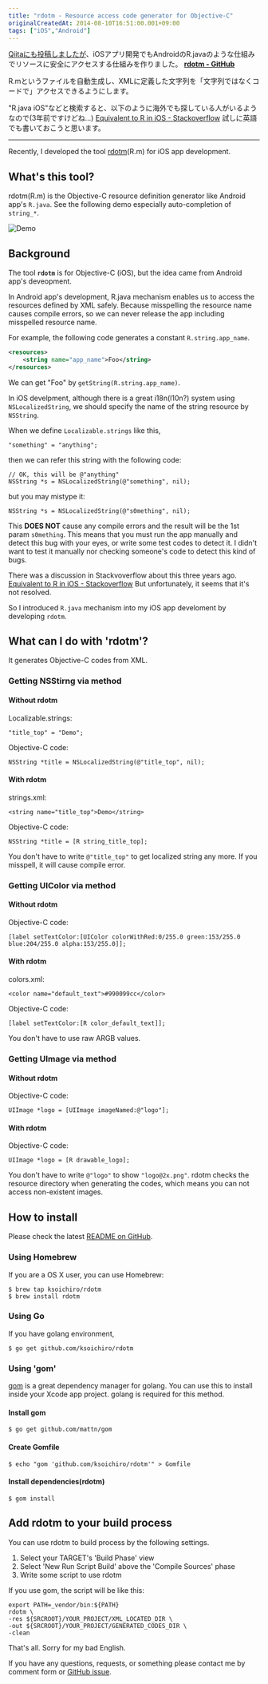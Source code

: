 ```yaml
---
title: "rdotm - Resource access code generator for Objective-C"
originalCreatedAt: 2014-08-10T16:51:00.001+09:00
tags: ["iOS","Android"]
---
```

[Qiitaにも投稿しましたが](http://qiita.com/ksoichiro/items/4befb2695b1efdff72dd)、iOSアプリ開発でもAndroidのR.javaのような仕組みでリソースに安全にアクセスする仕組みを作りました。
**[rdotm - GitHub](https://github.com/ksoichiro/rdotm)**

R.mというファイルを自動生成し、XMLに定義した文字列を「文字列ではなくコードで」アクセスできるようにします。

"R.java iOS"などと検索すると、以下のように海外でも探している人がいるようなので(3年前ですけどね...)
[Equivalent to R in iOS - Stackoverflow](http://stackoverflow.com/questions/7082336/equivalent-to-r-in-ios)
試しに英語でも書いておこうと思います。

----

Recently, I developed the tool [rdotm](https://github.com/ksoichiro/rdotm)(R.m) for iOS app development.

## What's this tool?

rdotm(R.m) is the Objective-C resource definition generator like Android app's `R.java`.
See the following demo especially auto-completion of `string_*`.

![Demo][1]

<!--more-->

## Background

The tool **`rdotm`** is for Objective-C (iOS), but the idea came from Android app's deveopment.

In Android app's development, R.java mechanism enables us to access the resources defined by XML safely.
Because misspelling the resource name causes compile errors, so we can never release the app including misspelled resource name.

For example, the following code generates a constant `R.string.app_name`.

```xml
<resources>
    <string name="app_name">Foo</string>
</resources>
```
We can get "Foo" by `getString(R.string.app_name)`.

In iOS develpment, although there is a great i18n(l10n?) system using `NSLocalizedString`,
we should specify the name of the string resource by `NSString`.

When we define `Localizable.strings` like this,

```
"something" = "anything";
```

then we can refer this string with the following code:

```objc
// OK, this will be @"anything"
NSString *s = NSLocalizedString(@"something", nil);
```

but you may mistype it:

```objc
NSString *s = NSLocalizedString(@"s0mething", nil);
```

This **DOES NOT** cause any compile errors and the result will be the 1st param `s0mething`.
This means that you must run the app manually and detect this bug with your eyes, or write some test codes to detect it.
I didn't want to test it manually nor checking someone's code to detect this kind of bugs.

There was a discussion in Stackvoverflow about this three years ago.
[Equivalent to R in iOS - Stackoverflow](http://stackoverflow.com/questions/7082336/equivalent-to-r-in-ios)
But unfortunately, it seems that it's not resolved.

So I introduced `R.java` mechanism into my iOS app develoment by developing `rdotm`.

## What can I do with 'rdotm'?

It generates Objective-C codes from XML.

### Getting NSStirng via method

#### Without rdotm

Localizable.strings:

```
"title_top" = "Demo";
```

Objective-C code:

```
NSString *title = NSLocalizedString(@"title_top", nil);
```

#### With rdotm

strings.xml:

```
<string name="title_top">Demo</string>
```

Objective-C code:

```
NSString *title = [R string_title_top];
```

You don't have to write `@"title_top"` to get localized string any more.
If you misspell, it will cause compile error.

### Getting UIColor via method

#### Without rdotm

Objective-C code:

```
[label setTextColor:[UIColor colorWithRed:0/255.0 green:153/255.0 blue:204/255.0 alpha:153/255.0]];
```

#### With rdotm

colors.xml:

```
<color name="default_text">#990099cc</color>
```

Objective-C code:

```
[label setTextColor:[R color_default_text]];
```

You don't have to use raw ARGB values.

### Getting UImage via method

#### Without rdotm

Objective-C code:

```
UIImage *logo = [UIImage imageNamed:@"logo"];
```

#### With rdotm

Objective-C code:

```
UIImage *logo = [R drawable_logo];
```

You don't have to write `@"logo"` to show `"logo@2x.png"`.
rdotm checks the resource directory when generating the codes,
which means you can not access non-existent images.

## How to install

Please check the latest [README on GitHub](https://github.com/ksoichiro/rdotm).

### Using Homebrew

If you are a OS X user, you can use Homebrew:

```
$ brew tap ksoichiro/rdotm
$ brew install rdotm
```

### Using Go

If you have golang environment,

```
$ go get github.com/ksoichiro/rdotm
```

### Using 'gom'

[gom](https://github.com/mattn/gom) is a great dependency manager for golang.
You can use this to install inside your Xcode app project.
golang is required for this method.

#### Install gom

```
$ go get github.com/mattn/gom
```

#### Create Gomfile

```
$ echo "gom 'github.com/ksoichiro/rdotm'" > Gomfile
```

#### Install dependencies(rdotm)

```
$ gom install
```

## Add rdotm to your build process

You can use rdotm to build process by the following settings.

1. Select your TARGET's 'Build Phase' view
2. Select 'New Run Script Build' above the 'Compile Sources' phase
3. Write some script to use rdotm

If you use gom, the script will be like this:

```
export PATH=_vendor/bin:${PATH}
rdotm \
-res ${SRCROOT}/YOUR_PROJECT/XML_LOCATED_DIR \
-out ${SRCROOT}/YOUR_PROJECT/GENERATED_CODES_DIR \
-clean
```

That's all.
Sorry for my bad English.

If you have any questions, requests, or something
please contact me by comment form or [GitHub issue](https://github.com/ksoichiro/rdotm/issues).

  [1]: https://lh5.googleusercontent.com/-qrrNq3XyigU/U-cc9FNBnBI/AAAAAAAANZM/Xi3R9IdDHlc/s600/demo.gif "demo.gif"

